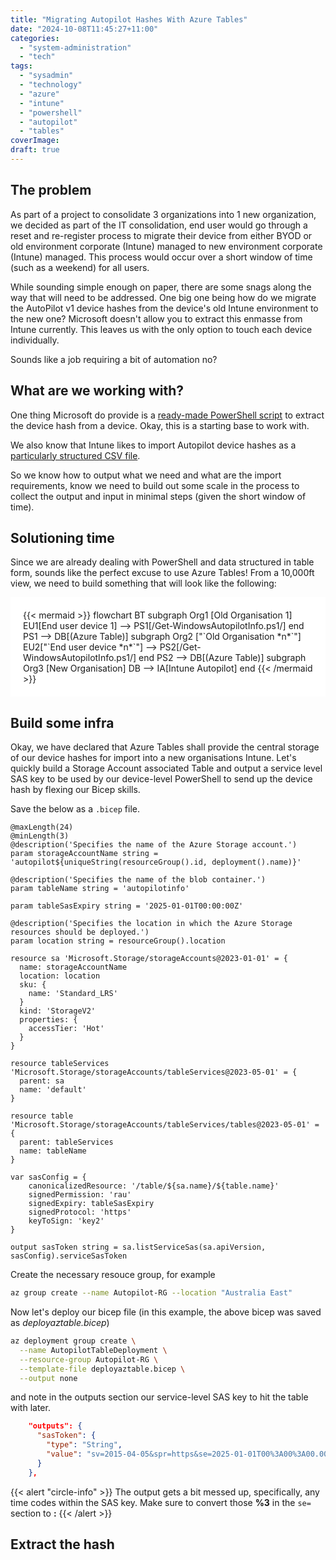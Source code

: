 ```yaml
---
title: "Migrating Autopilot Hashes With Azure Tables"
date: "2024-10-08T11:45:27+11:00"
categories: 
  - "system-administration"
  - "tech"
tags: 
  - "sysadmin"
  - "technology"
  - "azure"
  - "intune"
  - "powershell"
  - "autopilot"
  - "tables"
coverImage:
draft: true
---
```


## The problem

As part of a project to consolidate 3 organizations into 1 new organization, we decided as part of the IT consolidation, end user would go through a reset and re-register process to migrate their device from either BYOD or old environment corporate (Intune) managed to new environment corporate (Intune) managed. This process would occur over a short window of time (such as a weekend) for all users.

While sounding simple enough on paper, there are some snags along the way that will need to be addressed. One big one being how do we migrate the AutoPilot v1 device hashes from the device's old Intune environment to the new one? Microsoft doesn't allow you to extract this enmasse from Intune currently. This leaves us with the only option to touch each device individually.

Sounds like a job requiring a bit of automation no?

## What are we working with?

One thing Microsoft do provide is a [ready-made PowerShell script](https://www.powershellgallery.com/packages/Get-WindowsAutopilotInfo/3.9) to extract the device hash from a device. Okay, this is a starting base to work with.

We also know that Intune likes to import Autopilot device hashes as a [particularly structured CSV file](https://learn.microsoft.com/en-us/autopilot/add-devices#ensure-that-the-csv-file-meets-requirements).

So we know how to output what we need and what are the import requirements, know we need to build out some scale in the process to collect the output and input in minimal steps (given the short window of time).

## Solutioning time

Since we are already dealing with PowerShell and data structured in table form, sounds like the perfect excuse to use Azure Tables! From a 10,000ft view, we need to build something that will look like the following:

<div style="background-color:white; padding: 20px">
{{< mermaid >}}
flowchart BT
subgraph Org1 [Old Organisation 1]
EU1[End user device 1] --> PS1[/Get-WindowsAutopilotInfo.ps1/]
end
PS1 --> DB[(Azure Table)]
subgraph Org2 ["`Old Organisation *n*`"]
EU2["`End user device *n*`"] --> PS2[/Get-WindowsAutopilotInfo.ps1/]
end
PS2 --> DB[(Azure Table)]
subgraph Org3 [New Organisation]
DB --> IA[Intune Autopilot]
end
{{< /mermaid >}}
</div>

## Build some infra

Okay, we have declared that Azure Tables shall provide the central storage of our device hashes for import into a new organisations Intune. Let's quickly build a Storage Account  associated Table and output a service level SAS key to be used by our device-level PowerShell to send up the device hash by flexing our Bicep skills.

Save the below as a ```.bicep``` file.

```bicep
@maxLength(24)
@minLength(3)
@description('Specifies the name of the Azure Storage account.')
param storageAccountName string = 'autopilot${uniqueString(resourceGroup().id, deployment().name)}'

@description('Specifies the name of the blob container.')
param tableName string = 'autopilotinfo'

param tableSasExpiry string = '2025-01-01T00:00:00Z'

@description('Specifies the location in which the Azure Storage resources should be deployed.')
param location string = resourceGroup().location

resource sa 'Microsoft.Storage/storageAccounts@2023-01-01' = {
  name: storageAccountName
  location: location
  sku: {
    name: 'Standard_LRS'
  }
  kind: 'StorageV2'
  properties: {
    accessTier: 'Hot'
  }
}

resource tableServices 'Microsoft.Storage/storageAccounts/tableServices@2023-05-01' = {
  parent: sa
  name: 'default'
}

resource table 'Microsoft.Storage/storageAccounts/tableServices/tables@2023-05-01' = {
  parent: tableServices
  name: tableName
}

var sasConfig = {
    canonicalizedResource: '/table/${sa.name}/${table.name}'
    signedPermission: 'rau'
    signedExpiry: tableSasExpiry
    signedProtocol: 'https'
    keyToSign: 'key2'
}

output sasToken string = sa.listServiceSas(sa.apiVersion, sasConfig).serviceSasToken
```

Create the necessary resouce group, for example

```bash
az group create --name Autopilot-RG --location "Australia East"
```

Now let's deploy our bicep file (in this example, the above bicep was saved as *deployaztable.bicep*)

```bash
az deployment group create \
  --name AutopilotTableDeployment \
  --resource-group Autopilot-RG \
  --template-file deployaztable.bicep \
  --output none
```
and note in the outputs section our service-level SAS key to hit the table with later.

```json
    "outputs": {
      "sasToken": {
        "type": "String",
        "value": "sv=2015-04-05&spr=https&se=2025-01-01T00%3A00%3A00.0000000Z&sp=rau&tn=autopilotinfo&sig=VG6pu3gpLNPMqPJGxopOntXX%2BgMWzQJdCRxqCr6EN4A%3D"
      }
    },
```

{{< alert "circle-info" >}}
The output gets a bit messed up, specifically, any time codes within the SAS key. Make sure to convert those **%3** in the ```se=``` section to **:**
{{< /alert >}}

## Extract the hash